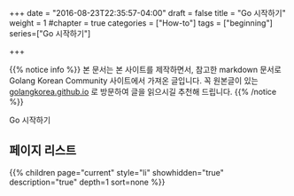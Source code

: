 +++
date = "2016-08-23T22:35:57-04:00"
draft = false
title = "Go 시작하기"
weight = 1
#chapter = true
categories = ["How-to"]
tags = ["beginning"]
series=["Go 시작하기"]

+++

{{% notice info %}}
본 문서는 본 사이트를 제작하면서, 참고한 markdown 문서로 Golang Korean Community 사이트에서 가져온 글입니다.
꼭 원본글이 있는 [golangkorea.github.io](https://golangkorea.github.io) 로 방문하여 글을 읽으시길 추천해 드립니다.
{{% /notice %}}

Go 시작하기

## 페이지 리스트

{{% children page="current" style="li" showhidden="true" description="true" depth=1 sort=none %}}
